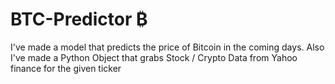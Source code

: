 # BTC-Predictor ₿
I've made a model that predicts the price of Bitcoin in the coming days.
Also I've made a Python Object that grabs Stock / Crypto Data from Yahoo finance for the given ticker

